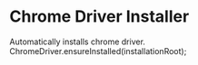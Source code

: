 # Chrome Driver Installer
Automatically installs chrome driver.
ChromeDriver.ensureInstalled(installationRoot);
